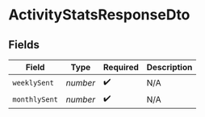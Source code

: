 # ActivityStatsResponseDto


## Fields

| Field              | Type               | Required           | Description        |
| ------------------ | ------------------ | ------------------ | ------------------ |
| `weeklySent`       | *number*           | :heavy_check_mark: | N/A                |
| `monthlySent`      | *number*           | :heavy_check_mark: | N/A                |